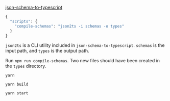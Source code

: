 [json-schema-to-typescript](https://www.fastify.io/docs/latest/TypeScript/#json-schema)

```js
{
  "scripts": {
    "compile-schemas": "json2ts -i schemas -o types"
  }
} 
```
`json2ts` is a CLI utility included in `json-schema-to-typescript`. `schemas` is the input path, and `types` is the output path.

Run `npm run compile-schemas`. Two new files should have been created in the `types` directory.


`yarn `

`yarn build`

`yarn start`